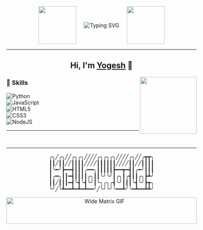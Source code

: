 <!-- Typing Header -->
<div align="center" style="display: flex; align-items: center; justify-content: center; gap: 20px; flex-wrap: wrap;">
  <!-- Left GIF -->
  <img src="https://media.tenor.com/-ZYOMJWw_2UAAAAi/cat-cute.gif" height="100" />
  
  <!-- Typing Animation -->
  <img src="https://readme-typing-svg.herokuapp.com?font=Fira+Code&size=22&pause=1000&center=true&vCenter=true&width=435&lines=Welcome+to+my+GitHub!;Passionate+Coder;Python+%7C+JS+%7C+NodeJS;Open+Source+Enthusiast" alt="Typing SVG" />

  <!-- Right GIF -->
  <img src="https://media.tenor.com/-ZYOMJWw_2UAAAAi/cat-cute.gif" height="100" />
</div>

---

<h2 align="center">Hi, I'm <a href="https://github.com/yogeshne9i">Yogesh</a> 👋</h2>

<img align="right" height="150" src="https://i.imgflip.com/65efzo.gif" />

### 🚀 Skills  
<div align="left">

![Python](https://img.shields.io/badge/Python-3776AB?style=for-the-badge&logo=python&logoColor=white)  
![JavaScript](https://img.shields.io/badge/JavaScript-F7DF1E?style=for-the-badge&logo=javascript&logoColor=black)  
![HTML5](https://img.shields.io/badge/HTML5-E34F26?style=for-the-badge&logo=html5&logoColor=white)  
![CSS3](https://img.shields.io/badge/CSS3-1572B6?style=for-the-badge&logo=css3&logoColor=white)  
![NodeJS](https://img.shields.io/badge/Node.js-339933?style=for-the-badge&logo=node.js&logoColor=white)

</div>

---

<br clear="both">

---

<p align="center">
╭╮╱╭╮╱╱╭╮╭╮╱╱╱╱╭╮╭╮╭╮╱╱╱╱╭╮╱╱╭┳┳╮  
┃┃╱┃┃╱╱┃┃┃┃╱╱╱╱┃┃┃┃┃┃╱╱╱╱┃┃╱╱┃┃┃┃  
┃╰━╯┣━━┫┃┃┃╭━━╮┃┃┃┃┃┣━━┳━┫┃╭━╯┃┃┃  
┃╭━╮┃┃━┫┃┃┃┃╭╮┃┃╰╯╰╯┃╭╮┃╭┫┃┃╭╮┣┻╯  
┃┃╱┃┃┃━┫╰┫╰┫╰╯┃╰╮╭╮╭┫╰╯┃┃┃╰┫╰╯┣┳╮  
╰╯╱╰┻━━┻━┻━┻━━╯╱╰╯╰╯╰━━┻╯╰━┻━━┻┻╯  
</p>

<div align="center">
  <img 
     src="https://media2.giphy.com/media/v1.Y2lkPTc5MGI3NjExMTBibmpreTJtYXE4aHBoemJydzZ1MWVsNWxlYXloc2d0dThvM3gxYyZlcD12MV9pbnRlcm5hbF9naWZfYnlfaWQmY3Q9Zw/CY3A9zOlZR8uhFbeok/giphy.gif"
     style="width: 100%; height: 70px; object-fit: cover;"
     alt="Wide Matrix GIF" />
</div>
